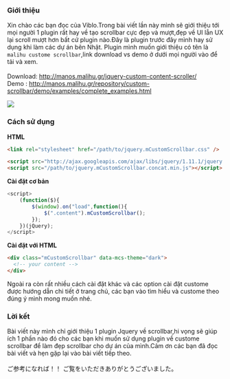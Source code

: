 ### Giới thiệu
Xin chào các bạn đọc của Viblo.Trong bài viết lần này mình sẽ giới thiệu tới mọi người 1 plugin rất hay về tạo scrollbar cực đẹp và mượt,đẹp về UI lẫn UX lại scroll mượt hơn bất cứ plugin nào.Đây là plugin trước đây mình hay sử dụng khi làm các dự án bên Nhật.
Plugin mình muốn giới thiệu có tên là ```malihu custome scrollbar```,link download vs demo ở dưới mọi người vào để tải và xem.
<br><br>
Download: http://manos.malihu.gr/jquery-custom-content-scroller/
<br>
Demo : http://manos.malihu.gr/repository/custom-scrollbar/demo/examples/complete_examples.html

![](https://images.viblo.asia/c34716e2-dcd9-42e8-aea7-3ac2d76d9e4a.png)
### Cách sử dụng
**HTML**

```html
<link rel="stylesheet" href="/path/to/jquery.mCustomScrollbar.css" />

<script src="http://ajax.googleapis.com/ajax/libs/jquery/1.11.1/jquery.min.js"></script>
<script src="/path/to/jquery.mCustomScrollbar.concat.min.js"></script>
````
**Cài đặt cơ bản**
```javascript
<script>
    (function($){
        $(window).on("load",function(){
            $(".content").mCustomScrollbar();
        });
    })(jQuery);
</script>
```
**Cài đặt với HTML**
```html
<div class="mCustomScrollbar" data-mcs-theme="dark">
  <!-- your content -->
</div>
```

Ngoài ra còn rất nhiều cách cài đặt khác và các option cài đặt custome được hướng dẫn chi tiết ở trang chủ, các bạn vào tìm hiểu và custome theo đúng ý mình mong muốn nhé.
### Lời kết
Bài viết này mình chỉ giới thiệu 1 plugin Jquery về scrollbar,hi vọng sẽ giúp ích 1 phần nào đó cho các bạn khi muốn sử dụng plugin về custome scrollbar để làm đẹp scrollbar cho dự án của mình.Cảm ơn các bạn đã đọc bài viết và hẹn gặp lại vào bài viết tiếp theo.
<br>
<br>
ご参考になれば！！
ご覧をいただきありがとうございました。